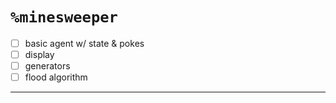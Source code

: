 #   `%minesweeper`

- [ ] basic agent w/ state & pokes
- [ ] display
- [ ] generators
- [ ] flood algorithm

---
